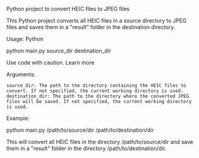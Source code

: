 Python project to convert HEIC files to JPEG files

This Python project converts all HEIC files in a source directory to JPEG files and saves them in a "result" folder in the destination directory.

Usage:
Python

python main.py source_dir destination_dir

Use code with caution. Learn more

Arguments:

    source_dir: The path to the directory containing the HEIC files to convert. If not specified, the current working directory is used.
    destination_dir: The path to the directory where the converted JPEG files will be saved. If not specified, the current working directory is used.

Example:

python main.py /path/to/source/dir /path/to/destination/dir

This will convert all HEIC files in the directory /path/to/source/dir and save them in a "result" folder in the directory /path/to/destination/dir.
